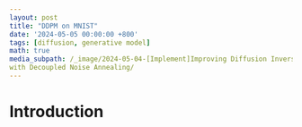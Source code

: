 ```yaml
---
layout: post
title: "DDPM on MNIST"
date: '2024-05-05 00:00:00 +800'
tags: [diffusion, generative model]
math: true
media_subpath: /_image/2024-05-04-[Implement]Improving Diffusion Inverse Problem Solving
with Decoupled Noise Annealing/
---
```



# Introduction

